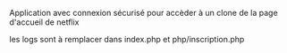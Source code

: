 Application avec connexion sécurisé pour accèder à un clone de la page d'accueil de netflix

les logs sont à remplacer dans index.php et php/inscription.php